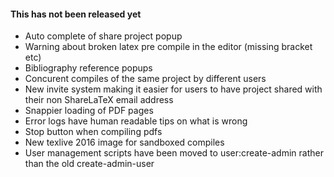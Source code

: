 #### This has not been released yet

- Auto complete of share project popup
- Warning about broken latex pre compile in the editor (missing bracket etc)
- Bibliography reference popups
- Concurent compiles of the same project by different users
- New invite system making it easier for users to have project shared with their non ShareLaTeX email address
- Snappier loading of PDF pages
- Error logs have human readable tips on what is wrong
- Stop button when compiling pdfs
- New texlive 2016 image for sandboxed compiles
- User management scripts have been moved to user:create-admin rather than the old create-admin-user
